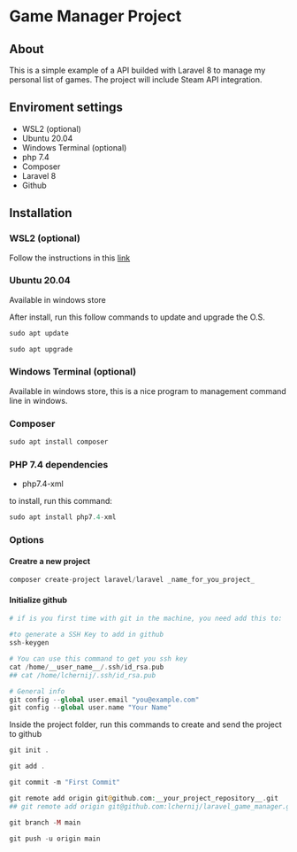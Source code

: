 # Game Manager Project

## About

This is a simple example of a API builded with Laravel 8 to manage my personal list of games.
The project will include Steam API integration.

## Enviroment settings

- WSL2 (optional)
- Ubuntu 20.04
- Windows Terminal (optional)
- php 7.4
- Composer
- Laravel 8
- Github

## Installation

### WSL2 (optional)

Follow the instructions in this [link](https://pureinfotech.com/install-windows-subsystem-linux-2-windows-10)

### Ubuntu 20.04

Available in windows store

After install, run this follow commands to update and upgrade the O.S.

```php
sudo apt update

sudo apt upgrade
```

### Windows Terminal (optional)

Available in windows store, this is a nice program to management command line in windows.

### Composer

```php
sudo apt install composer
```

### PHP 7.4 dependencies

- php7.4-xml

to install, run this command:

```php
sudo apt install php7.4-xml
```

### Options

#### Creatre a new project

```php
composer create-project laravel/laravel _name_for_you_project_
```

#### Initialize github

```php
# if is you first time with git in the machine, you need add this to:

#to generate a SSH Key to add in github
ssh-keygen

# You can use this command to get you ssh key
cat /home/__user_name__/.ssh/id_rsa.pub
## cat /home/lchernij/.ssh/id_rsa.pub

# General info
git config --global user.email "you@example.com"
git config --global user.name "Your Name"
```

Inside the project folder, run this commands to create and send the project to github

```php
git init .

git add .

git commit -m "First Commit"

git remote add origin git@github.com:__your_project_repository__.git
## git remote add origin git@github.com:lchernij/laravel_game_manager.git

git branch -M main

git push -u origin main
```
